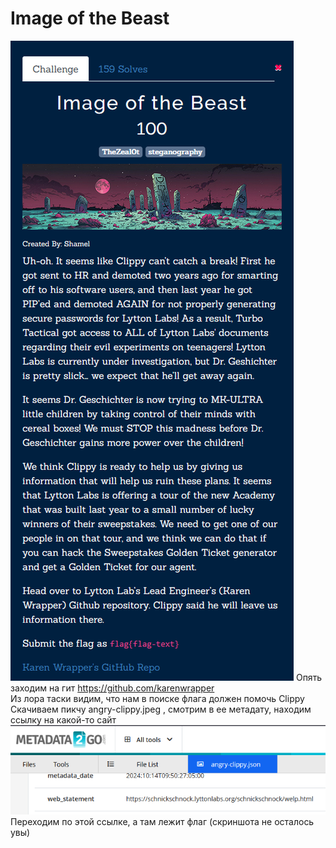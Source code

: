 # Image of the Beast
![img.png](task%2Fimg.png)
Опять заходим на гит https://github.com/karenwrapper \
Из лора таски видим, что нам в поиске флага должен помочь Clippy \
Скачиваем пикчу angry-clippy.jpeg , смотрим в ее метадату, находим ссылку на какой-то сайт
![img.png](img.png)
Переходим по этой ссылке, а там лежит флаг (скриншота не осталось увы)